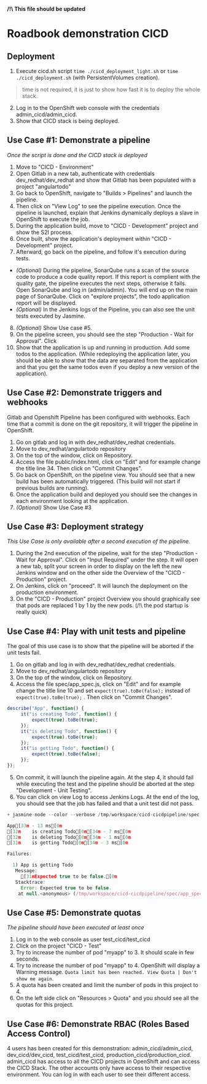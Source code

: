 **/!\ This file should be updated**

# Roadbook demonstration CICD
## Deployment
1. Execute cicd.sh script `time ./cicd_deployment_light.sh` or `time ./cicd_deployment.sh` (with PersistentVolumes creation).
> time is not required, it is just to show how fast it is to deploy the whole stack.
2. Log in to the OpenShift web console with the credentials admin_cicd/admin_cicd.
3. Show that CICD stack is being deployed.

## Use Case #1: Demonstrate a pipeline
*Once the script is done and the CICD stack is deployed*

1. Move to "CICD - Environment"
2. Open Gitlab in a new tab, authenticate with credentials dev_redhat/dev_redhat and show that Gitlab has been populated with a project "angulartodo"
3. Go back to OpenShift, navigate to "Builds > Pipelines" and launch the pipeline.
4. Then click on "View Log" to see the pipeline execution. Once the pipeline is launched, explain that Jenkins dynamically deploys a slave in OpenShift to execute the job.
5. During the application build, move to "CICD - Development" project and show the S2I process.
6. Once built, show the application's deployment within "CICD - Development" project.
7. Afterward, go back on the pipeline, and follow it's execution during tests.
  * *(Optional)* During the pipeline, SonarQube runs a scan of the source code to produce a code quality report. If this report is complient with the quality gate, the pipeline executes the next steps, otherwise it fails. <br>
  Open SonarQube and log in (admin/admin). You will end up on the main page of SonarQube. Click on "explore projects", the todo application report will be displayed.
  * *(Optional)* In the Jenkins logs of the Pipeline, you can also see the unit tests executed by Jasmine.
8. *(Optional)* Show Use case #5.
9. On the pipeline screen, you should see the step "Production - Wait for Approval". Click
10. Show that the application is up and running in production. Add some todos to the application. (While redeploying the application later, you should be able to show that the data are separated from the application and that you get the same todos even if you deploy a new version of the application).

## Use Case #2: Demonstrate triggers and webhooks
Gitlab and Openshift Pipeline has been configured with webhooks. Each time that a commit is done on the git repository, it will trigger the pipeline in OpenShift.
1. Go on gitlab and log in with dev_redhat/dev_redhat credentials.
2. Move to dev_redhat/angulartodo repository
3. On the top of the window, click on Repository.
4. Access the file public/index.html, click on "Edit" and for example change the title line 34. Then click on "Commit Changes".
5. Go back on OpenShift, on the pipeline view. You should see that a new build has been automatically triggered. (This build will not start if previous builds are running).
6. Once the application build and deployed you should see the changes in each environment looking at the application.
7. *(Optional)* Show Use Case #3

## Use Case #3: Deployment strategy
*This Use Case is only available after a second execution of the pipeline.*
1. During the 2nd execution of the pipeline, wait for the step "Production - Wait for Approval". Click on "Input Required" under the step. It will open a new tab, split your screen in order to display on the left the new Jenkins window and on the other side the Overview of the "CICD - Production" project.
2. On Jenkins, click on "proceed". It will launch the deployment on the production environment.
3. On the "CICD - Production" project Overview you should graphically see that pods are replaced 1 by 1 by the new pods. (/!\ the pod startup is really quick)

## Use Case #4: Play with unit tests and pipeline
The goal of this use case is to show that the pipeline will be aborted if the unit tests fail.
1. Go on gitlab and log in with dev_redhat/dev_redhat credentials.
2. Move to dev_redhat/angulartodo repository
3. On the top of the window, click on Repository.
4. Access the file spec/app_spec.js, click on "Edit" and for example change the title line 10 and set `expect(true).toBe(false);` instead of `expect(true).toBe(true);` . Then click on "Commit Changes".

```javascript
describe("App", function() {
     it("is creating Todo", function() {
         expect(true).toBe(true);
     });
     it("is deleting Todo", function() {
         expect(true).toBe(true);
     });
     it("is getting Todo", function() {
         expect(true).toBe(false);
     });
});
```
5. On commit, it will launch the pipeline again. At the step 4, it should fail while executing the test and the pipeline should be aborted at the step "Development - Unit Testing".
6. You can click on view Log to access Jenkins Logs. At the end of the log, you should see that the job has failed and that a unit test did not pass.

```js
+ jasmine-node --color --verbose /tmp/workspace/cicd-cicdpipeline/spec

App[33m - 13 ms[0m
[32m    is creating Todo[0m[34m - 7 ms[0m
[32m    is deleting Todo[0m[34m - 1 ms[0m
[31m    is getting Todo[0m[34m - 3 ms[0m

Failures:

  1) App is getting Todo
   Message:
     [31mExpected true to be false.[0m
   Stacktrace:
     Error: Expected true to be false.
    at null.<anonymous> (/tmp/workspace/cicd-cicdpipeline/spec/app_spec.js:10:18)
```

## Use Case #5: Demonstrate quotas
*The pipeline should have been executed at least once*
1. Log in to the web console as user test_cicd/test_cicd
2. Click on the project "CICD - Test"
3. Try to increase the number of pod "myapp" to 3. It should scale in few seconds.
4. Try to increase the number of pod "myapp" to 4. OpenShift will display a Warning message. `Quota limit has been reached. View Quota | Don't show me again`.
5. A quota has been created and limit the number of pods in this project to 4.
6. On the left side click on "Resources > Quota" and you should see all the quotas for this project.

## Use Case #6: Demonstrate RBAC (Roles Based Access Control)
4 users has been created for this demonstration: admin_cicd/admin_cicd, dev_cicd/dev_cicd, test_cicd/test_cicd, production_cicd/production_cicd.
admin_cicd has access to all the CICD projects in OpenShift and can access the CICD Stack. The other accounts only have access to their respective environment.
You can log in with each user to see their different access.
